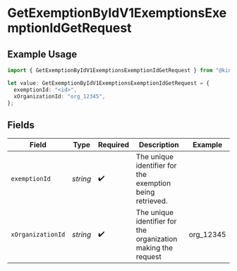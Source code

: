 # GetExemptionByIdV1ExemptionsExemptionIdGetRequest

## Example Usage

```typescript
import { GetExemptionByIdV1ExemptionsExemptionIdGetRequest } from "@kintsugi-tax/tax-platform-sdk/models/operations";

let value: GetExemptionByIdV1ExemptionsExemptionIdGetRequest = {
  exemptionId: "<id>",
  xOrganizationId: "org_12345",
};
```

## Fields

| Field                                                         | Type                                                          | Required                                                      | Description                                                   | Example                                                       |
| ------------------------------------------------------------- | ------------------------------------------------------------- | ------------------------------------------------------------- | ------------------------------------------------------------- | ------------------------------------------------------------- |
| `exemptionId`                                                 | *string*                                                      | :heavy_check_mark:                                            | The unique identifier for the exemption being retrieved.      |                                                               |
| `xOrganizationId`                                             | *string*                                                      | :heavy_check_mark:                                            | The unique identifier for the organization making the request | org_12345                                                     |